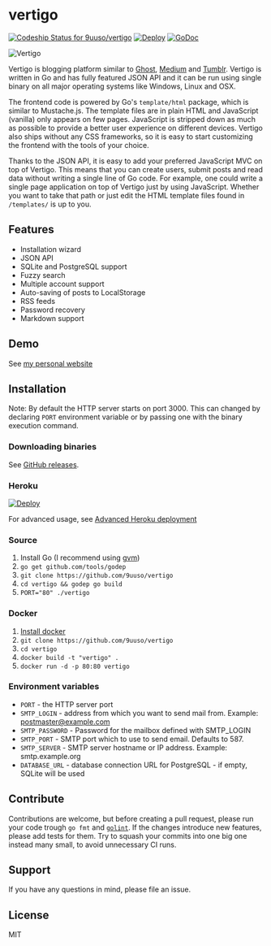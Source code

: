 vertigo
=======
[![Codeship Status for 9uuso/vertigo](https://img.shields.io/codeship/b2de9690-b16b-0132-08f1-3edef27c5b65/master.svg)](https://codeship.com/projects/69843) [![Deploy](https://img.shields.io/badge/heroku-deploy-green.svg)](https://heroku.com/deploy) [![GoDoc](https://godoc.org/github.com/9uuso/vertigo?status.svg)](https://godoc.org/github.com/9uuso/vertigo)

![Vertigo](http://i.imgur.com/ZnAQR6I.gif)

Vertigo is blogging platform similar to [Ghost](https://ghost.org), [Medium](https://medium.com) and [Tumblr](https://www.tumblr.com). Vertigo is written in Go and has fully featured JSON API and it can be run using single binary on all major operating systems like Windows, Linux and OSX.

The frontend code is powered by Go's `template/html` package, which is similar to Mustache.js. The template files are in plain HTML and JavaScript (vanilla) only appears on few pages. JavaScript is stripped down as much as possible to provide a better user experience on different devices. Vertigo also ships without any CSS frameworks, so it is easy to start customizing the frontend with the tools of your choice.

Thanks to the JSON API, it is easy to add your preferred JavaScript MVC on top of Vertigo. This means that you can create users, submit posts and read data without writing a single line of Go code. For example, one could write a single page application on top of Vertigo just by using JavaScript. Whether you want to take that path or just edit the HTML template files found in `/templates/` is up to you.

## Features

- Installation wizard
- JSON API
- SQLite and PostgreSQL support
- Fuzzy search
- Multiple account support
- Auto-saving of posts to LocalStorage
- RSS feeds
- Password recovery
- Markdown support

## Demo

See [my personal website](http://www.juusohaavisto.com/)

## Installation

Note: By default the HTTP server starts on port 3000. This can changed by declaring `PORT` environment variable or by passing one with the binary execution command.

### Downloading binaries

See [GitHub releases](https://github.com/9uuso/vertigo/releases).

### Heroku

[![Deploy](https://www.herokucdn.com/deploy/button.png)](https://heroku.com/deploy)

For advanced usage, see [Advanced Heroku deployment](https://github.com/9uuso/vertigo/wiki/Advanced-Heroku-deployment)

### Source

1. Install Go (I recommend using [gvm](https://github.com/moovweb/gvm))
2. `go get github.com/tools/godep`
3. `git clone https://github.com/9uuso/vertigo`
4. `cd vertigo && godep go build`
5. `PORT="80" ./vertigo`

### Docker
1. [Install docker](https://docs.docker.com/installation/)
2. `git clone https://github.com/9uuso/vertigo`
3. `cd vertigo`
4. `docker build -t "vertigo" .`
5. `docker run -d -p 80:80 vertigo`

### Environment variables
* `PORT` - the HTTP server port
* `SMTP_LOGIN` - address from which you want to send mail from. Example: postmaster@example.com
* `SMTP_PASSWORD` - Password for the mailbox defined with SMTP_LOGIN
* `SMTP_PORT` - SMTP port which to use to send email. Defaults to 587.
* `SMTP_SERVER` - SMTP server hostname or IP address. Example: smtp.example.org
* `DATABASE_URL` - database connection URL for PostgreSQL - if empty, SQLite will be used

## Contribute

Contributions are welcome, but before creating a pull request, please run your code trough `go fmt` and [`golint`](https://github.com/golang/lint). If the changes introduce new features, please  add tests for them. Try to squash your commits into one big one instead many small, to avoid unnecessary CI runs.

## Support

If you have any questions in mind, please file an issue.

## License

MIT
